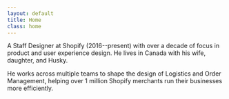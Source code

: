 ```yaml
---
layout: default
title: Home
class: home
---
```


A Staff Designer at Shopify (2016--present) with over a decade of focus in product and user experience design. He lives in Canada with his wife, daughter, and Husky.

He works across multiple teams to shape the design of Logistics and Order Management, helping over 1 million Shopify merchants run their businesses more efficiently.
